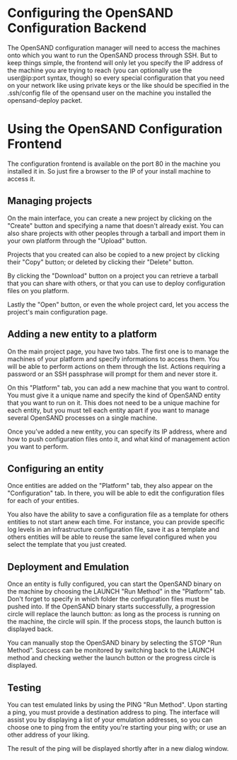 # Configuring the OpenSAND Configuration Backend

The OpenSAND configuration manager will need to access the machines onto which you
want to run the OpenSAND process through SSH. But to keep things simple, the frontend
will only let you specify the IP address of the machine you are trying to reach
(you can optionally use the user@ip:port syntax, though) so every special configuration
that you need on your network like using private keys or the like should be specified
in the .ssh/config file of the opensand user on the machine you installed the
opensand-deploy packet.

# Using the OpenSAND Configuration Frontend

The configuration frontend is available on the port 80 in the machine you installed
it in. So just fire a browser to the IP of your install machine to access it.

## Managing projects

On the main interface, you can create a new project by clicking on the "Create" button
and specifying a name that doesn't already exist. You can also share projects with
other peoples through a tarball and import them in your own platform through the "Upload"
button.

Projects that you created can also be copied to a new project by clicking their "Copy"
button; or deleted by clicking their "Delete" button.

By clicking the "Download" button on a project you can retrieve a tarball that you can
share with others, or that you can use to deploy configuration files on you platform.

Lastly the "Open" button, or even the whole project card, let you access the project's
main configuration page.

## Adding a new entity to a platform

On the main project page, you have two tabs. The first one is to manage the machines of
your platform and specify informations to access them. You will be able to perform
actions on them through the list. Actions requiring a password or an SSH passphrase
will prompt for them and never store it.

On this "Platform" tab, you can add a new machine that you want to control. You must give
it a unique name and specify the kind of OpenSAND entity that you want to run on it. This
does not need to be a unique machine for each entity, but you must tell each entity apart
if you want to manage several OpenSAND processes on a single machine.

Once you’ve added a new entity, you can specify its IP address, where and how to push
configuration files onto it, and what kind of management action you want to perform.

## Configuring an entity

Once entities are added on the "Platform" tab, they also appear on the "Configuration" tab.
In there, you will be able to edit the configuration files for each of your entities.

You also have the ability to save a configuration file as a template for others entities
to not start anew each time. For instance, you can provide specific log levels in an
infrastructure configuration file, save it as a template and others entities will be
able to reuse the same level configured when you select the template that you just created.

## Deployment and Emulation

Once an entity is fully configured, you can start the OpenSAND binary on the machine by
choosing the LAUNCH "Run Method" in the "Platform" tab. Don't forget to specify in which
folder the configuration files must be pushed into. If the OpenSAND binary starts
successfully, a progression circle will replace the launch button: as long as the process
is running on the machine, the circle will spin. If the process stops, the launch button
is displayed back.

You can manually stop the OpenSAND binary by selecting the STOP "Run Method". Success
can be monitored by switching back to the LAUNCH method and checking wether the launch
button or the progress circle is displayed.

## Testing

You can test emulated links by using the PING "Run Method". Upon starting a ping, you
must provide a destination address to ping. The interface will assist you by displaying
a list of your emulation addresses, so you can choose one to ping from the entity you're
starting your ping with; or use an other address of your liking.

The result of the ping will be displayed shortly after in a new dialog window.
